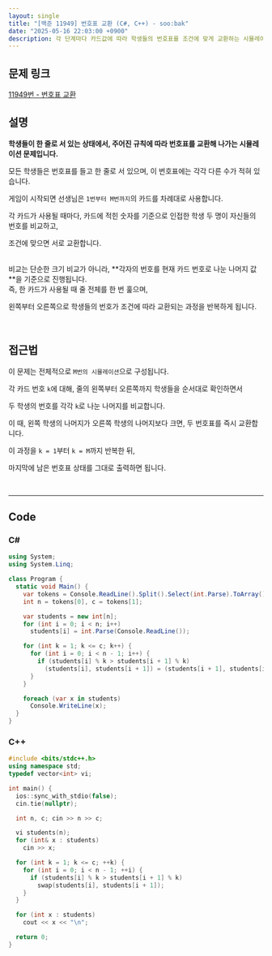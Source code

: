```yaml
---
layout: single
title: "[백준 11949] 번호표 교환 (C#, C++) - soo:bak"
date: "2025-05-16 22:03:00 +0900"
description: 각 단계마다 카드값에 따라 학생들의 번호표를 조건에 맞게 교환하는 시뮬레이션 문제 백준 11949번 번호표 교환의 C# 및 C++ 풀이 및 해설
---
```


## 문제 링크
[11949번 - 번호표 교환](https://www.acmicpc.net/problem/11949)

## 설명

**학생들이 한 줄로 서 있는 상태에서, 주어진 규칙에 따라 번호표를 교환해 나가는 시뮬레이션 문제입니다.**

모든 학생들은 번호표를 들고 한 줄로 서 있으며, 이 번호표에는 각각 다른 수가 적혀 있습니다.

게임이 시작되면 선생님은 `1번부터 M번까지`의 카드를 차례대로 사용합니다.

각 카드가 사용될 때마다, 카드에 적힌 숫자를 기준으로 인접한 학생 두 명이 자신들의 번호를 비교하고,

조건에 맞으면 서로 교환합니다.

<br>
비교는 단순한 크기 비교가 아니라, **각자의 번호를 현재 카드 번호로 나눈 나머지 값**을 기준으로 진행됩니다.

<br>
즉, 한 카드가 사용될 때 줄 전체를 한 번 훑으며,

왼쪽부터 오른쪽으로 학생들의 번호가 조건에 따라 교환되는 과정을 반복하게 됩니다.

<br>

## 접근법

이 문제는 전체적으로 `M번의 시뮬레이션`으로 구성됩니다.

각 카드 번호 `k`에 대해, 줄의 왼쪽부터 오른쪽까지 학생들을 순서대로 확인하면서

두 학생의 번호를 각각 `k`로 나눈 나머지를 비교합니다.

이 때, 왼쪽 학생의 나머지가 오른쪽 학생의 나머지보다 크면, 두 번호표를 즉시 교환합니다.

이 과정을 `k = 1`부터 `k = M`까지 반복한 뒤,

마지막에 남은 번호표 상태를 그대로 출력하면 됩니다.

<br>

---

## Code

### C#
```csharp
using System;
using System.Linq;

class Program {
  static void Main() {
    var tokens = Console.ReadLine().Split().Select(int.Parse).ToArray();
    int n = tokens[0], c = tokens[1];

    var students = new int[n];
    for (int i = 0; i < n; i++)
      students[i] = int.Parse(Console.ReadLine());

    for (int k = 1; k <= c; k++) {
      for (int i = 0; i < n - 1; i++) {
        if (students[i] % k > students[i + 1] % k)
          (students[i], students[i + 1]) = (students[i + 1], students[i]);
      }
    }

    foreach (var x in students)
      Console.WriteLine(x);
  }
}
```

### C++
```cpp
#include <bits/stdc++.h>
using namespace std;
typedef vector<int> vi;

int main() {
  ios::sync_with_stdio(false);
  cin.tie(nullptr);

  int n, c; cin >> n >> c;

  vi students(n);
  for (int& x : students)
    cin >> x;

  for (int k = 1; k <= c; ++k) {
    for (int i = 0; i < n - 1; ++i) {
      if (students[i] % k > students[i + 1] % k)
        swap(students[i], students[i + 1]);
    }
  }

  for (int x : students)
    cout << x << "\n";

  return 0;
}
```
